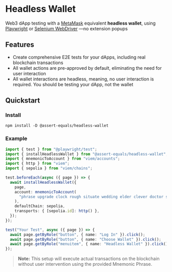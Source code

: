 # Headless Wallet
Web3 dApp testing with a [MetaMask](https://metamask.io/) equivalent **headless wallet**, using [Playwright](https://playwright.dev/) or [Selenium WebDriver](https://www.selenium.dev/) —no extension popups

## Features
- Create comprehensive E2E tests for your dApps, including real blockchain transactions
- All wallet actions are pre-approved by default, eliminating the need for user interaction
- All wallet interactions are headless, meaning, no user interaction is required. You should be testing your dApp, not the wallet

## Quickstart
### Install
```shell
npm install -D @assert-equals/headless-wallet
```
### Example
```ts
import { test } from "@playwright/test";
import { installHeadlessWallet } from "@assert-equals/headless-wallet";
import { mnemonicToAccount } from "viem/accounts";
import { http } from "viem";
import { sepolia } from "viem/chains";

test.beforeEach(async ({ page }) => {
  await installHeadlessWallet({
    page,
    account: mnemonicToAccount(
      "phrase upgrade clock rough situate wedding elder clever doctor stamp excess tent", // MetaMask test seed https://github.com/MetaMask/metamask-extension/blob/v12.8.1/test/e2e/seeder/ganache.ts
    ),
    defaultChain: sepolia,
    transports: { [sepolia.id]: http() },
  });
});

test("Your Test", async ({ page }) => {
  await page.getByRole("button", { name: "Log In" }).click();
  await page.getByRole("button", { name: "Choose Wallet" }).click();
  await page.getByRole("menuitem", { name: "Headless Wallet" }).click();
});
```
> **Note:** This setup will execute actual transactions on the blockchain without user intervention using the provided Mnemonic Phrase.
